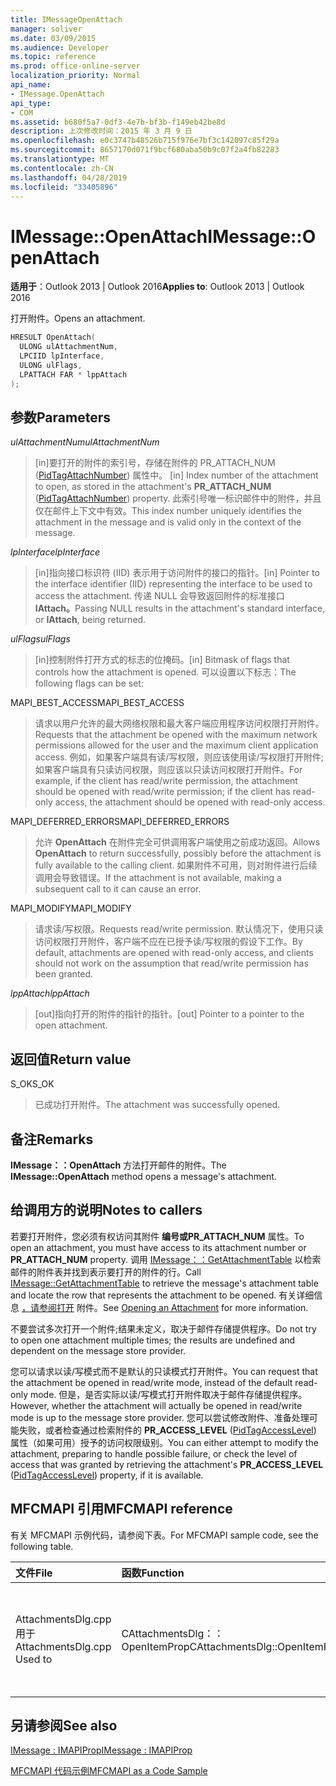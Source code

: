 ```yaml
---
title: IMessageOpenAttach
manager: soliver
ms.date: 03/09/2015
ms.audience: Developer
ms.topic: reference
ms.prod: office-online-server
localization_priority: Normal
api_name:
- IMessage.OpenAttach
api_type:
- COM
ms.assetid: b680f5a7-0df3-4e7b-bf3b-f149eb42be8d
description: 上次修改时间：2015 年 3 月 9 日
ms.openlocfilehash: e0c3747b48526b715f976e7bf3c142097c85f29a
ms.sourcegitcommit: 8657170d071f9bcf680aba50b9c07f2a4fb82283
ms.translationtype: MT
ms.contentlocale: zh-CN
ms.lasthandoff: 04/28/2019
ms.locfileid: "33405896"
---
```

# <a name="imessageopenattach"></a><span data-ttu-id="6305e-103">IMessage::OpenAttach</span><span class="sxs-lookup"><span data-stu-id="6305e-103">IMessage::OpenAttach</span></span>

  
  
<span data-ttu-id="6305e-104">**适用于**：Outlook 2013 | Outlook 2016</span><span class="sxs-lookup"><span data-stu-id="6305e-104">**Applies to**: Outlook 2013 | Outlook 2016</span></span> 
  
<span data-ttu-id="6305e-105">打开附件。</span><span class="sxs-lookup"><span data-stu-id="6305e-105">Opens an attachment.</span></span> 
  
```cpp
HRESULT OpenAttach(
  ULONG ulAttachmentNum,
  LPCIID lpInterface,
  ULONG ulFlags,
  LPATTACH FAR * lppAttach
);
```

## <a name="parameters"></a><span data-ttu-id="6305e-106">参数</span><span class="sxs-lookup"><span data-stu-id="6305e-106">Parameters</span></span>

 <span data-ttu-id="6305e-107">_ulAttachmentNum_</span><span class="sxs-lookup"><span data-stu-id="6305e-107">_ulAttachmentNum_</span></span>
  
> <span data-ttu-id="6305e-108">[in]要打开的附件的索引号，存储在附件的 PR_ATTACH_NUM ([PidTagAttachNumber](pidtagattachnumber-canonical-property.md)) 属性中。 </span><span class="sxs-lookup"><span data-stu-id="6305e-108">[in] Index number of the attachment to open, as stored in the attachment's **PR_ATTACH_NUM** ([PidTagAttachNumber](pidtagattachnumber-canonical-property.md)) property.</span></span> <span data-ttu-id="6305e-109">此索引号唯一标识邮件中的附件，并且仅在邮件上下文中有效。</span><span class="sxs-lookup"><span data-stu-id="6305e-109">This index number uniquely identifies the attachment in the message and is valid only in the context of the message.</span></span>
    
 <span data-ttu-id="6305e-110">_lpInterface_</span><span class="sxs-lookup"><span data-stu-id="6305e-110">_lpInterface_</span></span>
  
> <span data-ttu-id="6305e-111">[in]指向接口标识符 (IID) 表示用于访问附件的接口的指针。</span><span class="sxs-lookup"><span data-stu-id="6305e-111">[in] Pointer to the interface identifier (IID) representing the interface to be used to access the attachment.</span></span> <span data-ttu-id="6305e-112">传递 NULL 会导致返回附件的标准接口 **IAttach。**</span><span class="sxs-lookup"><span data-stu-id="6305e-112">Passing NULL results in the attachment's standard interface, or **IAttach**, being returned.</span></span> 
    
 <span data-ttu-id="6305e-113">_ulFlags_</span><span class="sxs-lookup"><span data-stu-id="6305e-113">_ulFlags_</span></span>
  
> <span data-ttu-id="6305e-114">[in]控制附件打开方式的标志的位掩码。</span><span class="sxs-lookup"><span data-stu-id="6305e-114">[in] Bitmask of flags that controls how the attachment is opened.</span></span> <span data-ttu-id="6305e-115">可以设置以下标志：</span><span class="sxs-lookup"><span data-stu-id="6305e-115">The following flags can be set:</span></span> 
    
<span data-ttu-id="6305e-116">MAPI_BEST_ACCESS</span><span class="sxs-lookup"><span data-stu-id="6305e-116">MAPI_BEST_ACCESS</span></span> 
  
> <span data-ttu-id="6305e-117">请求以用户允许的最大网络权限和最大客户端应用程序访问权限打开附件。</span><span class="sxs-lookup"><span data-stu-id="6305e-117">Requests that the attachment be opened with the maximum network permissions allowed for the user and the maximum client application access.</span></span> <span data-ttu-id="6305e-118">例如，如果客户端具有读/写权限，则应该使用读/写权限打开附件;如果客户端具有只读访问权限，则应该以只读访问权限打开附件。</span><span class="sxs-lookup"><span data-stu-id="6305e-118">For example, if the client has read/write permission, the attachment should be opened with read/write permission; if the client has read-only access, the attachment should be opened with read-only access.</span></span> 
    
<span data-ttu-id="6305e-119">MAPI_DEFERRED_ERRORS</span><span class="sxs-lookup"><span data-stu-id="6305e-119">MAPI_DEFERRED_ERRORS</span></span> 
  
> <span data-ttu-id="6305e-120">允许 **OpenAttach** 在附件完全可供调用客户端使用之前成功返回。</span><span class="sxs-lookup"><span data-stu-id="6305e-120">Allows **OpenAttach** to return successfully, possibly before the attachment is fully available to the calling client.</span></span> <span data-ttu-id="6305e-121">如果附件不可用，则对附件进行后续调用会导致错误。</span><span class="sxs-lookup"><span data-stu-id="6305e-121">If the attachment is not available, making a subsequent call to it can cause an error.</span></span> 
    
<span data-ttu-id="6305e-122">MAPI_MODIFY</span><span class="sxs-lookup"><span data-stu-id="6305e-122">MAPI_MODIFY</span></span> 
  
> <span data-ttu-id="6305e-123">请求读/写权限。</span><span class="sxs-lookup"><span data-stu-id="6305e-123">Requests read/write permission.</span></span> <span data-ttu-id="6305e-124">默认情况下，使用只读访问权限打开附件，客户端不应在已授予读/写权限的假设下工作。</span><span class="sxs-lookup"><span data-stu-id="6305e-124">By default, attachments are opened with read-only access, and clients should not work on the assumption that read/write permission has been granted.</span></span> 
    
 <span data-ttu-id="6305e-125">_lppAttach_</span><span class="sxs-lookup"><span data-stu-id="6305e-125">_lppAttach_</span></span>
  
> <span data-ttu-id="6305e-126">[out]指向打开的附件的指针的指针。</span><span class="sxs-lookup"><span data-stu-id="6305e-126">[out] Pointer to a pointer to the open attachment.</span></span>
    
## <a name="return-value"></a><span data-ttu-id="6305e-127">返回值</span><span class="sxs-lookup"><span data-stu-id="6305e-127">Return value</span></span>

<span data-ttu-id="6305e-128">S_OK</span><span class="sxs-lookup"><span data-stu-id="6305e-128">S_OK</span></span> 
  
> <span data-ttu-id="6305e-129">已成功打开附件。</span><span class="sxs-lookup"><span data-stu-id="6305e-129">The attachment was successfully opened.</span></span>
    
## <a name="remarks"></a><span data-ttu-id="6305e-130">备注</span><span class="sxs-lookup"><span data-stu-id="6305e-130">Remarks</span></span>

<span data-ttu-id="6305e-131">**IMessage：：OpenAttach** 方法打开邮件的附件。</span><span class="sxs-lookup"><span data-stu-id="6305e-131">The **IMessage::OpenAttach** method opens a message's attachment.</span></span> 
  
## <a name="notes-to-callers"></a><span data-ttu-id="6305e-132">给调用方的说明</span><span class="sxs-lookup"><span data-stu-id="6305e-132">Notes to callers</span></span>

<span data-ttu-id="6305e-133">若要打开附件，您必须有权访问其附件 **编号或PR_ATTACH_NUM** 属性。</span><span class="sxs-lookup"><span data-stu-id="6305e-133">To open an attachment, you must have access to its attachment number or **PR_ATTACH_NUM** property.</span></span> <span data-ttu-id="6305e-134">调用 [IMessage：：GetAttachmentTable](imessage-getattachmenttable.md) 以检索邮件的附件表并找到表示要打开的附件的行。</span><span class="sxs-lookup"><span data-stu-id="6305e-134">Call [IMessage::GetAttachmentTable](imessage-getattachmenttable.md) to retrieve the message's attachment table and locate the row that represents the attachment to be opened.</span></span> <span data-ttu-id="6305e-135">有关详细信息 [，请参阅打开](opening-an-attachment.md) 附件。</span><span class="sxs-lookup"><span data-stu-id="6305e-135">See [Opening an Attachment](opening-an-attachment.md) for more information.</span></span> 
  
<span data-ttu-id="6305e-136">不要尝试多次打开一个附件;结果未定义，取决于邮件存储提供程序。</span><span class="sxs-lookup"><span data-stu-id="6305e-136">Do not try to open one attachment multiple times; the results are undefined and dependent on the message store provider.</span></span>
  
<span data-ttu-id="6305e-137">您可以请求以读/写模式而不是默认的只读模式打开附件。</span><span class="sxs-lookup"><span data-stu-id="6305e-137">You can request that the attachment be opened in read/write mode, instead of the default read-only mode.</span></span> <span data-ttu-id="6305e-138">但是，是否实际以读/写模式打开附件取决于邮件存储提供程序。</span><span class="sxs-lookup"><span data-stu-id="6305e-138">However, whether the attachment will actually be opened in read/write mode is up to the message store provider.</span></span> <span data-ttu-id="6305e-139">您可以尝试修改附件、准备处理可能失败，或者检查通过检索附件的 **PR_ACCESS_LEVEL** ([PidTagAccessLevel](pidtagaccesslevel-canonical-property.md)) 属性（如果可用）授予的访问权限级别。</span><span class="sxs-lookup"><span data-stu-id="6305e-139">You can either attempt to modify the attachment, preparing to handle possible failure, or check the level of access that was granted by retrieving the attachment's **PR_ACCESS_LEVEL** ([PidTagAccessLevel](pidtagaccesslevel-canonical-property.md)) property, if it is available.</span></span> 
  
## <a name="mfcmapi-reference"></a><span data-ttu-id="6305e-140">MFCMAPI 引用</span><span class="sxs-lookup"><span data-stu-id="6305e-140">MFCMAPI reference</span></span>

<span data-ttu-id="6305e-141">有关 MFCMAPI 示例代码，请参阅下表。</span><span class="sxs-lookup"><span data-stu-id="6305e-141">For MFCMAPI sample code, see the following table.</span></span>
  
|<span data-ttu-id="6305e-142">**文件**</span><span class="sxs-lookup"><span data-stu-id="6305e-142">**File**</span></span>|<span data-ttu-id="6305e-143">**函数**</span><span class="sxs-lookup"><span data-stu-id="6305e-143">**Function**</span></span>|<span data-ttu-id="6305e-144">**备注**</span><span class="sxs-lookup"><span data-stu-id="6305e-144">**Comment**</span></span>|
|:-----|:-----|:-----|
|<span data-ttu-id="6305e-145">AttachmentsDlg.cpp 用于</span><span class="sxs-lookup"><span data-stu-id="6305e-145">AttachmentsDlg.cpp Used to</span></span>  <br/> |<span data-ttu-id="6305e-146">CAttachmentsDlg：：OpenItemProp</span><span class="sxs-lookup"><span data-stu-id="6305e-146">CAttachmentsDlg::OpenItemProp</span></span>  <br/> |<span data-ttu-id="6305e-147">MFCMAPI 使用 **IMessage：：OpenAttach** 方法打开附件对象，</span><span class="sxs-lookup"><span data-stu-id="6305e-147">MFCMAPI uses the **IMessage::OpenAttach** method to open attachment objects,</span></span>  <br/> |
   
## <a name="see-also"></a><span data-ttu-id="6305e-148">另请参阅</span><span class="sxs-lookup"><span data-stu-id="6305e-148">See also</span></span>



[<span data-ttu-id="6305e-149">IMessage : IMAPIProp</span><span class="sxs-lookup"><span data-stu-id="6305e-149">IMessage : IMAPIProp</span></span>](imessageimapiprop.md)


[<span data-ttu-id="6305e-150">MFCMAPI 代码示例</span><span class="sxs-lookup"><span data-stu-id="6305e-150">MFCMAPI as a Code Sample</span></span>](mfcmapi-as-a-code-sample.md)

